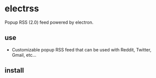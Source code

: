 # electrss
Popup RSS (2.0) feed powered by electron.
## use
* Customizable popup RSS feed that can be used with Reddit, Twitter, Gmail, etc...
## install

